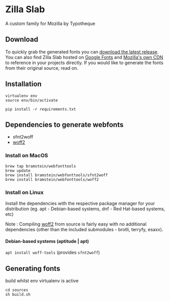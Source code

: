 # Zilla Slab

A custom family for Mozilla by Typotheque

## Download

To quickly grab the generated fonts you can [download the latest release](https://github.com/mozilla/zilla-slab/releases/latest). You can also find Zilla Slab hosted on [Google Fonts](https://fonts.google.com/specimen/Zilla+Slab) and [Mozilla's own CDN](https://code.cdn.mozilla.net/fonts/zilla-slab.css) to reference in your projects directly. If you would like to generate the fonts from their original source, read on.

## Installation

```
virtualenv env
source env/bin/activate

pip install -r requirements.txt
```

## Dependencies to generate webfonts
* sfnt2woff
* [woff2](https://github.com/google/woff2)

### Install on MacOS
```
brew tap bramstein/webfonttools
brew update
brew install bramstein/webfonttools/sfnt2woff
brew install bramstein/webfonttools/woff2

```
### Install on Linux
Install the dependencies with the respective package manager for your distribution (eg. apt - Debian-based systems, dnf - Red Hat-based systems, etc)

Note : Compiling [woff2](https://github.com/google/woff2) from source is fairly easy with no additional dependencies (other than the included submodules - brotli, terryfy, esaxx).
#### Debian-based systems (aptitude | apt)
`apt install woff-tools` (provides `sfnt2woff`)

## Generating fonts

build whilst env virtualenv is active
```
cd sources
sh build.sh
```
